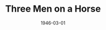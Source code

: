 ---
title: Three Men on a Horse
date: 1946-03-01
closing_date: 1946-03-08
layout: productions
featured_image:
image_caption:
image_credit:
playbill:
Theatre: Theatre Jacksonville
Venue: Little Theatre
cast:
- Al: Hinkley Greenlaw
- Audrey Trowbridge: Susie McRae
- Charlie: Jarl Victor
- Clarence Dobbins: Philip Devlin, Jr.
- Delivery Boy: Jack Brantley
- Erwin Trowbridge: Frank Davis
- Frankie: Keith Bentley
- Gloria: Bette Thornton
- Harry Archer: George D. Noeling, Jr.
- Mabel: Betty Rose
- Maid: Jeanne Ostner
- Moses: Theodore Duvall
- Mr. Carver: Sherwood Jones
- Patsy: Irvin Ware
- Radio Announcer: Arthur Gutman
crew:
- Director: L. Bramer Carlson
- Light Control Board: Jeanne Ostner
- Make-up: Elmo Lehman
- Photographs in the lobby: Robert F. Marsh
- Portraits in the lobby: Nicholas Volpe
- Properties:
  - Bette Thornton
  - Betty Denniston
  - Gerri Turbow
  - Jane Blythe
  - Marilyn Archbold
  - Morty Turbow
  - Velma Henning
- Scene painting and construction:
  - Alex Pillsbury
  - Bern Bullard
  - Carol Corbett
  - Hal Kriebs
  - Helen Kriebs
  - Hinkley Greenlaw
  - Irma Jean Manning
  - Jacqueline Trevine
  - Jimmie Cooner
  - Keith Bentley
  - Lloyd Henson
  - M.B. Turbow
  - Nicholas Volpe
  - Roy Meischner
  - Sarah McRae
  - Seth Teasdale
  - Stark Heriot
  - Virginia Smith
  - William Harrison
- Scene Shifting:
  - Bern Bullard
  - Helen Kriebs
  - Hinkley Greenlaw
  - Irma Jean Manning
  - Jack Brantley
  - Jarl Victor
  - Lloyd Henson
  - Philip Devlin, Jr.
  - Sherwood Jones
  - Stark Heriot
  - Tom Keating
- Set and Lighting Design: Duke LeBrun
- Sound:
  - Helen Kriebs
  - Marilyn Archbold
- Stage Manager: Seth Teasdale
- The Tailor: Seth Teasdale
- Wardrobe Changes:
  - Boots Royall
  - Edith Garrison
  - Gerda Bower
  - Lois Davidson
orchestra:
external_links:
---